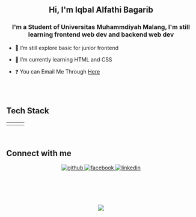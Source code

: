 ## <div align="center">Hi, I'm Iqbal Alfathi Bagarib</div>


### <div align="center">I'm a Student of Universitas Muhammdiyah Malang, I'm still learning frontend web dev and backend web dev</div>

- 🔭 I’m still explore basic for junior frontend

- 🌱 I’m currently learning HTML and CSS

- ❓ You can Email Me Through [Here](mailto:GominexV4@gmail.com)

<br/>  

<br/>

## Tech Stack

<table align="center">
<tr><td align="top" width="33%">

</td><td valign="top" width="33%">





</td><td valign="top" width="33%">





</td></tr></table>

<br/>  


## Connect with me
<div align="center">
<a href="https://github.com/" target="_blank">
<img src=https://img.shields.io/badge/github-%2324292e.svg?&style=for-the-badge&logo=github&logoColor=white alt=github style="margin-bottom: 5px;" />
</a>
<a href="https://www.facebook.com/yuyuuki.yunimeyuki/" target="_blank">
<img src=https://img.shields.io/badge/facebook-%232E87FB.svg?&style=for-the-badge&logo=facebook&logoColor=white alt=facebook style="margin-bottom: 5px;" />
</a>  
<a href="https://www.linkedin.com/in/iqbal-alfathi-bagarib-808670278/" target="_blank">
<img src=https://img.shields.io/badge/linkedin-%231E77B5.svg?&style=for-the-badge&logo=linkedin&logoColor=white alt=linkedin style="margin-bottom: 5px;" />
</a>
</div>  
<br/>
<div align="center" style="display:inline-block;flex-wrap:nowrap";>

<img
/>

</div>


#
<div align="center"><img src="https://spotify-github-profile.vercel.app/api/view?uid=31oqw4q4lmris3kpeqeyi4ojxnkm&cover_image=true&theme=default&show_offline=false&background_color=121212" /></div>  

<br/>  
